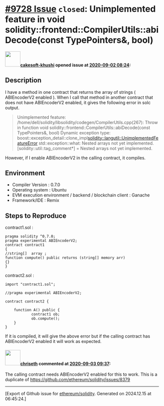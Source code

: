 # [\#9728 Issue](https://github.com/ethereum/solidity/issues/9728) `closed`: Unimplemented feature in void solidity::frontend::CompilerUtils::abiDecode(const TypePointers&, bool)

#### <img src="https://avatars.githubusercontent.com/u/69229932?v=4" width="50">[cakesoft-khushi](https://github.com/cakesoft-khushi) opened issue at [2020-09-02 08:24](https://github.com/ethereum/solidity/issues/9728):

## Description
I have a method in one contract that returns the array of strings ( ABIEncoderV2 enabled ). When I call that method in another contract that does not have ABIEncoderV2 enabled, it gives the following error in solc output.

>Unimplemented feature:
/home/dell/solidity/libsolidity/codegen/CompilerUtils.cpp(267): Throw in function void solidity::frontend::CompilerUtils::abiDecode(const TypePointers&, bool)
Dynamic exception type: boost::exception_detail::clone_impl<solidity::langutil::UnimplementedFeatureError>
std::exception::what: Nested arrays not yet implemented.
[solidity::util::tag_comment*] = Nested arrays not yet implemented.

However, if I enable ABIEncoderV2 in the calling contract, it compiles.

## Environment

* Compiler Version : 0.7.0
* Operating system : Ubuntu
* EVM execution environment / backend / blockchain client : Ganache
* Framework/IDE : Remix

## Steps to Reproduce

contract1.sol :

    pragma solidity ^0.7.0;
    pragma experimental ABIEncoderV2;
    contract contract1 
    {  
    //string[]  array ;
    function compute() public returns (string[] memory arr)
    {}
    }

contract2.sol :

    import "contract1.sol";

    //pragma experimental ABIEncoderV2;

    contract contract2 {

        function A() public {
                contract1 ob;
                ob.compute();
        }
    }

If it is compiled, it will give the above error but if the calling contract has ABIEncoderV2 enabled it will work as expected.

#### <img src="https://avatars.githubusercontent.com/u/9073706?v=4" width="50">[chriseth](https://github.com/chriseth) commented at [2020-09-03 09:37](https://github.com/ethereum/solidity/issues/9728#issuecomment-686374422):

The calling contract needs ABIEncoderV2 enabled for this to work. This is a duplicate of https://github.com/ethereum/solidity/issues/8379


-------------------------------------------------------------------------------



[Export of Github issue for [ethereum/solidity](https://github.com/ethereum/solidity). Generated on 2024.12.15 at 06:45:24.]
